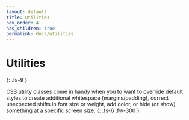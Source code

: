```yaml
---
layout: default
title: Utilities
nav_order: 4
has_children: true
permalink: docs/utilities
---
```


# Utilities
{: .fs-9 }

CSS utility classes come in handy when you to want to override default styles to create additional whitespace (margins/padding), correct unexpected shifts in font size or weight, add color, or hide (or show) something at a specific screen size.
{: .fs-6 .fw-300 }
